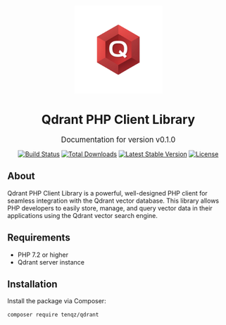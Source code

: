 <p align="center">
<img src="logo.png" alt="Qdrant PHP Client Library" width="200">
</p>

<h1 align="center">Qdrant PHP Client Library</h1>

<p align="center">
<span style="font-size: 1.2em;">Documentation for version v0.1.0</span>
</p>

<p align="center">
<a href="https://github.com/tenqz/qdrant/actions"><img src="https://github.com/tenqz/qdrant/workflows/Tests/badge.svg" alt="Build Status"></a>
<a href="https://packagist.org/packages/tenqz/qdrant"><img src="https://img.shields.io/packagist/dt/tenqz/qdrant" alt="Total Downloads"></a>
<a href="https://packagist.org/packages/tenqz/qdrant"><img src="https://img.shields.io/packagist/v/tenqz/qdrant" alt="Latest Stable Version"></a>
<a href="https://packagist.org/packages/tenqz/qdrant"><img src="https://img.shields.io/packagist/l/tenqz/qdrant" alt="License"></a>
</p>

## About

Qdrant PHP Client Library is a powerful, well-designed PHP client for seamless integration with the Qdrant vector database. This library allows PHP developers to easily store, manage, and query vector data in their applications using the Qdrant vector search engine.

## Requirements

- PHP 7.2 or higher
- Qdrant server instance

## Installation

Install the package via Composer:

```bash
composer require tenqz/qdrant
```


